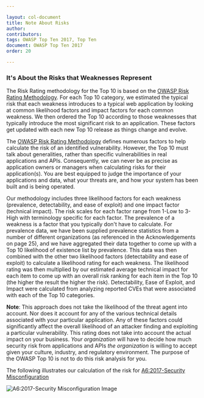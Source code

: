 ```yaml
---

layout: col-document
title: Note About Risks
author:
contributors:
tags: OWASP Top Ten 2017, Top Ten
document: OWASP Top Ten 2017
order: 20

---
```


### It's About the Risks that Weaknesses Represent

The Risk Rating methodology for the Top 10 is based on the [OWASP Risk Rating Methodology](/www-project-testing). For each Top 10 category, we estimated the typical risk that each weakness introduces to a typical web application by looking at common likelihood factors and impact factors for each common weakness. We then ordered the Top 10 according to those weaknesses that typically introduce the most significant risk to an application. These factors get updated with each new Top 10 release as things change and evolve.

The [OWASP Risk Rating Methodology](/www-project-testing) defines numerous factors to help calculate the risk of an identified vulnerability. However, the Top 10 must talk about generalities, rather than specific vulnerabilities in real applications and APIs. Consequently, we can never be as precise as application owners or managers when calculating risks for their application(s). You are best equipped to judge the importance of your applications and data, what your threats are, and how your system has been built and is being operated.

Our methodology includes three likelihood factors for each weakness (prevalence, detectability, and ease of exploit) and one impact factor (technical impact). The risk scales for each factor range from 1-Low to 3-High with terminology specific for each factor. The prevalence of a weakness is a factor that you typically don't have to calculate. For prevalence data, we have been supplied prevalence statistics from a number of different organizations (as referenced in the Acknowledgements on page 25), and we have aggregated their data together to come up with a Top 10 likelihood of existence list by prevalence. This data was then combined with the other two likelihood factors (detectability and ease of exploit) to calculate a likelihood rating for each weakness. The likelihood rating was then multiplied by our estimated average technical impact for each item to come up with an overall risk ranking for each item in the Top 10 (the higher the result the higher the risk). Detectability, Ease of Exploit, and Impact were calculated from analyzing reported CVEs that were associated with each of the Top 10 categories.

**Note**: This approach does not take the likelihood of the threat agent into account. Nor does it account for any of the various technical details associated with your particular application. Any of these factors could significantly affect the overall likelihood of an attacker finding and exploiting a particular vulnerability. This rating does not take into account the actual impact on your business. *Your organization* will have to decide how much security risk from applications and APIs *the organization* is willing to accept given your culture, industry, and regulatory environment. The purpose of the OWASP Top 10 is not to do this risk analysis for you.

The following illustrates our calculation of the risk for [A6:2017-Security Misconfiguration](Top_10-2017_A6-Security_Misconfiguration.md)

![A6:2017-Security Misconfiguration Image](/www-project-top-ten/assets/images/A6-Risk-Calculation)